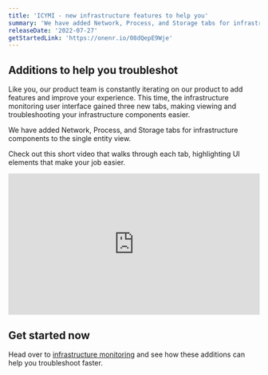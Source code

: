 ```yaml
---
title: 'ICYMI - new infrastructure features to help you'
summary: 'We have added Network, Process, and Storage tabs for infrastructure components to the single entity view.'
releaseDate: '2022-07-27'
getStartedLink: 'https://onenr.io/08dQepE9Wje'
---
```


## Additions to help you troubleshot

Like you, our product team is constantly iterating on our product to add features and improve your experience. This time, the infrastructure monitoring user interface gained three new tabs, making viewing and troubleshooting your infrastructure components easier.

We have added Network, Process, and Storage tabs for infrastructure components to the single entity view.

Check out this short video that walks through each tab, highlighting UI elements that make your job easier.

<div class="wistia_responsive_padding" style="padding:56.25% 0 0 0;position:relative;"><div class="wistia_responsive_wrapper" style="height:100%;left:0;position:absolute;top:0;width:100%;">
<iframe src="https://fast.wistia.net/embed/iframe/gb8bpr2lz2" allowtransparency="true" frameborder="0" scrolling="no" class="wistia_embed" name="wistia_embed" allowfullscreen mozallowfullscreen webkitallowfullscreen oallowfullscreen msallowfullscreen height="100%" width="100%"></iframe>
</div></div>

## Get started now

Head over to [infrastructure monitoring](https://onenr.io/08dQepE9Wje) and see how these additions can help you troubleshoot faster.
